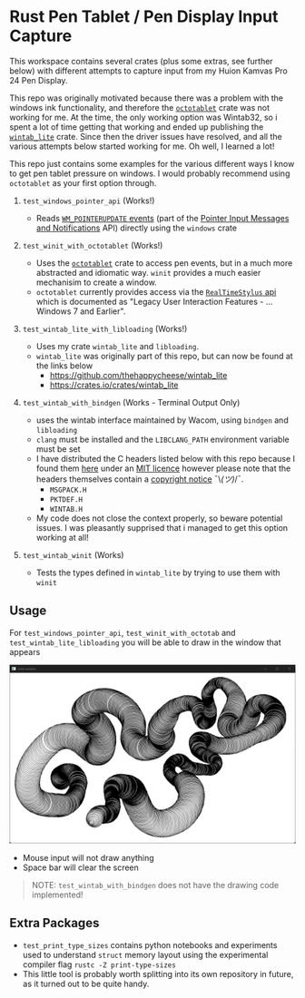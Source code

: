# Rust Pen Tablet / Pen Display Input Capture

This workspace contains several crates (plus some extras, see further below)
with different attempts to capture input from my Huion Kamvas Pro 24 Pen
Display.


This repo was originally motivated because there was a problem with the windows ink functionality, and therefore the [`octotablet`](https://crates.io/crates/octotablet) crate was not working for me. At the time, the only working option was Wintab32, so i spent a lot of time getting that working and ended up publishing the [`wintab_lite`](https://crates.io/crates/wintab_lite) crate. Since then the driver issues have resolved, and all the various attempts below started working for me. Oh well, I learned a lot!

This repo just contains some examples for the various different ways I know to get pen tablet pressure on windows. I would probably recommend using `octotablet` as your first option through.


1. `test_windows_pointer_api` (Works!)
   - Reads [`WM_POINTERUPDATE` events](https://learn.microsoft.com/en-us/windows/win32/inputmsg/wm-pointerupdate)
     (part of the
     [Pointer Input Messages and Notifications](https://learn.microsoft.com/en-us/windows/win32/inputmsg/messages-and-notifications-portal)
     API) directly using the `windows` crate

2. `test_winit_with_octotablet` (Works!)
   - Uses the [`octotablet`](https://github.com/Fuzzyzilla/octotablet) crate to access pen events, but in a
     much more abstracted and idiomatic way. `winit` provides a much easier mechanisim to create a window.
   - `octotablet` currently provides access via the
     [`RealTimeStylus` api](https://learn.microsoft.com/en-us/windows/win32/tablet/realtimestylus-reference)
     which is documented as "Legacy User Interaction Features - ... Windows 7
     and Earlier".
3. `test_wintab_lite_with_libloading` (Works!)
   - Uses my crate `wintab_lite` and `libloading`.
   - `wintab_lite` was originally part of this repo, but can now be found at the links below
     - <https://github.com/thehappycheese/wintab_lite>
     - <https://crates.io/crates/wintab_lite>
4. `test_wintab_with_bindgen` (Works - Terminal Output Only)
   - uses the wintab interface maintained by Wacom, using `bindgen` and `libloading`
   - `clang` must be installed and the `LIBCLANG_PATH` environment variable must
    be set
   - I have distributed the C headers listed below with this repo because I
     found them
     [here](https://github.com/Wacom-Developer/wacom-device-kit-windows/tree/881d8e8303e858e53584e70235fe32e3c9ef06f2/Wintab%20Pressure%20Test/SampleCode/Wintab)
     under an
     [MIT licence](https://github.com/Wacom-Developer/wacom-device-kit-windows/blob/881d8e8303e858e53584e70235fe32e3c9ef06f2/Wintab%20Pressure%20Test/SampleCode/MIT-license.txt)
     however please note that the headers themselves contain a
     [copyright notice](https://github.com/Wacom-Developer/wacom-device-kit-windows/blob/881d8e8303e858e53584e70235fe32e3c9ef06f2/Wintab%20Pressure%20Test/SampleCode/Wintab/WINTAB.H#L4C1-L10C81) ¯\\_(ツ)_/¯.
     - `MSGPACK.H`
     - `PKTDEF.H`
     - `WINTAB.H`
   - My code does not close the context properly, so beware potential issues. I
     was pleasantly supprised that i managed to get this option working at all!
5. `test_wintab_winit` (Works)
   - Tests the types defined in `wintab_lite` by trying to use them with `winit`

## Usage

For `test_windows_pointer_api`, `test_winit_with_octotab` and `test_wintab_lite_libloading` you will be able to draw in the window that appears

![Screenshot](./readme_extras/screenshot.png)

- Mouse input will not draw anything
- Space bar will clear the screen

> NOTE: `test_wintab_with_bindgen` does not have the drawing code implemented!

## Extra Packages

- `test_print_type_sizes` contains python notebooks and experiments used to
  understand `struct` memory layout using the experimental compiler flag
  `rustc -Z print-type-sizes`
-  This little tool is probably worth splitting into its own repository in
   future, as it turned out to be quite handy.